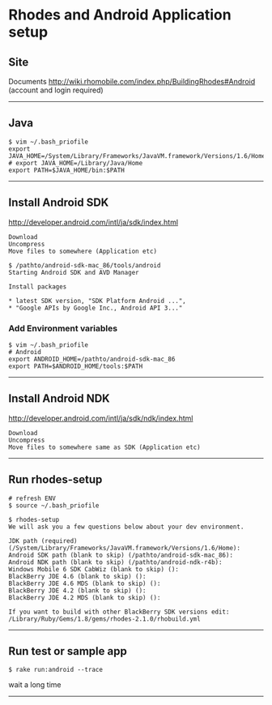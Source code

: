 # Rhodes and Android Application setup

## Site

Documents
<http://wiki.rhomobile.com/index.php/BuildingRhodes#Android>
(account and login required)

---

## Java

    $ vim ~/.bash_priofile
    export JAVA_HOME=/System/Library/Frameworks/JavaVM.framework/Versions/1.6/Home
    # export JAVA_HOME=/Library/Java/Home
    export PATH=$JAVA_HOME/bin:$PATH

---

## Install Android SDK

<http://developer.android.com/intl/ja/sdk/index.html>

    Download
    Uncompress
    Move files to somewhere (Application etc)
    
    $ /pathto/android-sdk-mac_86/tools/android 
    Starting Android SDK and AVD Manager
    
    Install packages
    
    * latest SDK version, "SDK Platform Android ...", 
    * "Google APIs by Google Inc., Android API 3..."  
    
### Add Environment variables

    $ vim ~/.bash_priofile
    # Android
    export ANDROID_HOME=/pathto/android-sdk-mac_86
    export PATH=$ANDROID_HOME/tools:$PATH

---

## Install Android NDK

<http://developer.android.com/intl/ja/sdk/ndk/index.html>

    Download
    Uncompress
    Move files to somewhere same as SDK (Application etc)

---

## Run rhodes-setup

    # refresh ENV
    $ source ~/.bash_priofile
    
    $ rhodes-setup
    We will ask you a few questions below about your dev environment.

    JDK path (required) (/System/Library/Frameworks/JavaVM.framework/Versions/1.6/Home):
    Android SDK path (blank to skip) (/pathto/android-sdk-mac_86): 
    Android NDK path (blank to skip) (/pathto/android-ndk-r4b): 
    Windows Mobile 6 SDK CabWiz (blank to skip) (): 
    BlackBerry JDE 4.6 (blank to skip) (): 
    BlackBerry JDE 4.6 MDS (blank to skip) (): 
    BlackBerry JDE 4.2 (blank to skip) (): 
    BlackBerry JDE 4.2 MDS (blank to skip) (): 

    If you want to build with other BlackBerry SDK versions edit: /Library/Ruby/Gems/1.8/gems/rhodes-2.1.0/rhobuild.yml

---

## Run test or sample app

    $ rake run:android --trace
    
wait a long time

---
